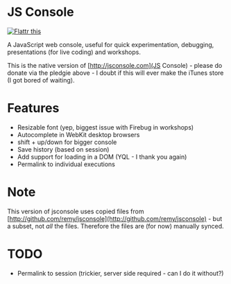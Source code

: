 # JS Console

[![Flattr this](http://api.flattr.com/button/button-compact-static-100x17.png)](https://flattr.com/thing/66434/JS-Console-for-iOS)

A JavaScript web console, useful for quick experimentation, debugging, presentations (for live coding) and workshops.

This is the native version of [http://jsconsole.com](JS Console) - please do donate via the pledgie above - I doubt if this will ever make the iTunes store (I got bored of waiting).

# Features

- Resizable font (yep, biggest issue with Firebug in workshops)
- Autocomplete in WebKit desktop browsers
- shift + up/down for bigger console
- Save history (based on session)
- Add support for loading in a DOM (YQL - I thank you again)
- Permalink to individual executions

# Note

This version of jsconsole uses copied files from [http://github.com/remy/jsconsole](http://github.com/remy/jsconsole) - but a subset, not *all* the files. Therefore the files are (for now) manually synced.

# TODO

- Permalink to session (trickier, server side required - can I do it without?)